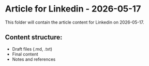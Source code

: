 # Article for Linkedin - 2026-05-17

This folder will contain the article content for Linkedin on 2026-05-17.

## Content structure:
- Draft files (.md, .txt)
- Final content
- Notes and references
